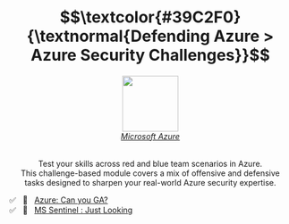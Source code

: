 <h1 align="center"> $$\textcolor{#39C2F0}{\textnormal{Defending Azure > Azure Security Challenges}}$$ </h1>

<h6 align="center"> <img width="100px" src="https://github.com/user-attachments/assets/63b62e0e-f64d-422d-97b3-9d351f3c70d4"/><br><a href="https://azure.microsoft.com/en-us/blog/a-fluent-new-look-for-the-azure-icon/">Microsoft Azure</a></h6>

<p align="center">Test your skills across red and blue team scenarios in Azure.<br>
                  This challenge-based module covers a mix of offensive and defensive<br>
                  tasks designed to sharpen your real-world Azure security expertise.</p>

✅ &nbsp; 🚩 &nbsp; [Azure: Can you GA?](https://github.com/RosanaFSS/Azure-Defending/blob/4.Azure-Security-Challenges/1.%20Medium%20%F0%9F%9A%A9%20-%20Azure%20:%20Can%20you%20GA%3F.md)<br>
✅ &nbsp; 🚩 &nbsp; [MS Sentinel : Just Looking](https://github.com/RosanaFSS/Azure-Defending/blob/4.Azure-Security-Challenges/2.%20Easy%20%F0%9F%9A%A9%20-%20MS%20Sentinel%20:%20Just%20Looking.md)<br>
